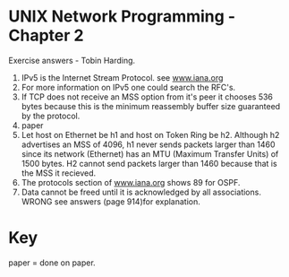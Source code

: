 UNIX Network Programming - Chapter 2
=====================================
Exercise answers - Tobin Harding.

1. IPv5 is the Internet Stream Protocol. see www.iana.org
2. For more information on IPv5 one could search the RFC's.
3. If TCP does not receive an MSS option from it's peer it chooses 536 bytes
   because this is the minimum reassembly buffer size guaranteed by the protocol.
4. paper
5. Let host on Ethernet be h1 and host on Token Ring be h2. Although h2
   advertises an MSS of 4096, h1 never sends packets larger than 1460 since its
   network (Ethernet) has an MTU (Maximum Transfer Units) of 1500 bytes. H2
   cannot send packets larger than 1460 because that is the MSS it recieved.
6. The protocols section of www.iana.org shows 89 for OSPF.
7. Data cannot be freed until it is acknowledged by all associations. WRONG see
   answers (page 914)for explanation.

Key 
===  
paper = done on paper.
